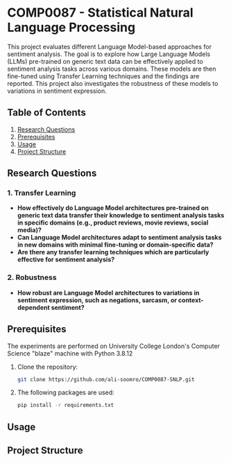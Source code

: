 # COMP0087 - Statistical Natural Language Processing


This project evaluates different Language Model-based approaches for sentiment analysis. The goal is to explore how Large Language Models (LLMs) pre-trained on generic text data can be effectively applied to sentiment analysis tasks across various domains. These models are then fine-tuned using Transfer Learning techniques and the findings are reported. This project also investigates the robustness of these models to variations in sentiment expression.

## Table of Contents

1. [Research Questions](#research-questions)
2. [Prerequisites](#prerequisites)
3. [Usage](#usage)
4. [Project Structure](#project-structure)

## Research Questions

### 1. Transfer Learning
- **How effectively do Language Model architectures pre-trained on generic text data transfer their knowledge to sentiment analysis tasks in specific domains (e.g., product reviews, movie reviews, social media)?**
- **Can Language Model architectures adapt to sentiment analysis tasks in new domains with minimal fine-tuning or domain-specific data?**
- **Are there any transfer learning techniques which are particularly effective for sentiment analysis?**

### 2. Robustness
- **How robust are Language Model architectures to variations in sentiment expression, such as negations, sarcasm, or context-dependent sentiment?**

## Prerequisites

The experiments are performed on University College London's Computer Science "blaze" machine with Python 3.8.12

1. Clone the repository:

   ```bash
   git clone https://github.com/ali-soomro/COMP0087-SNLP.git
   
2. The following packages are used:

   ```bash
   pip install -r requirements.txt

## Usage

## Project Structure
